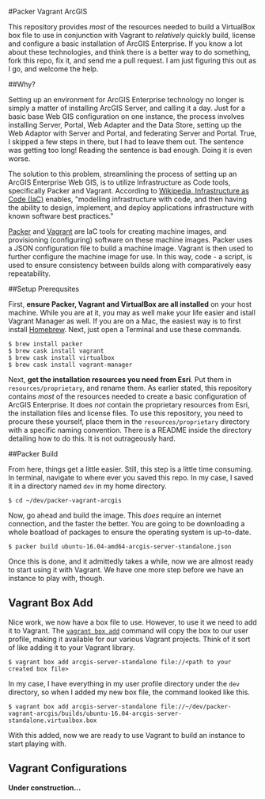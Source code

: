 #Packer Vagrant ArcGIS

This repository provides _most_ of the resources needed to build a VirtualBox box file to use in conjunction with Vagrant to _relatively_ quickly build, license and configure a basic installation of ArcGIS Enterprise. If you know a lot about these technologies, and think there is a better way to do something, fork this repo, fix it, and send me a pull request. I am just figuring this out as I go, and welcome the help.

##Why?

Setting up an environment for ArcGIS Enterprise technology no longer is simply a matter of installing ArcGIS Server, and calling it a day. Just for a basic base Web GIS configuration on one instance, the process involves installing Server, Portal, Web Adapter and the Data Store, setting up the Web Adaptor with Server and Portal, and federating Server and Portal. True, I skipped a few steps in there, but I had to leave them out. The sentence was getting too long! Reading the sentence is bad enough. Doing it is even worse.
 
 The solution to this problem, streamlining the process of setting up an ArcGIS Enterprise Web GIS, is to utilize Infrastructure as Code tools, specifically Packer and Vagrant. According to [Wikipedia, Infrastructure as Code (IaC)](https://en.wikipedia.org/wiki/Infrastructure_as_Code) enables, "modelling infrastructure with code, and then having the ability to design, implement, and deploy applications infrastructure with known software best practices."
 
 [Packer](https://www.packer.io/) and [Vagrant](https://www.vagrantup.com/) are IaC tools for creating machine images, and provisioning (configuring) software on these machine images. Packer uses a JSON configuration file to build a machine image. Vagrant is then used to further configure the machine image for use. In this way, code - a script, is used to ensure consistency between builds along with comparatively easy repeatability.
 
##Setup Prerequsites
 
 First, __ensure Packer, Vagrant and VirtualBox are all installed__ on your host machine. While you are at it, you may as well make your life easier and istall Vagrant Manager as well. If you are on a Mac, the easiest way is to first install [Homebrew](https://brew.sh/). Next, just open a Terminal and use these commands.
```
$ brew install packer
$ brew cask install vagrant
$ brew cask install virtualbox
$ brew cask install vagrant-manager
```
 
 Next, __get the installation resources you need from Esri__. Put them in `resources/proprietary`, and rename them. As earlier stated, this repository contains _most_ of the resources needed to create a basic configuration of ArcGIS Enterprise. It does _not_ contain the proprietary resources from Esri, the installation files and license files. To use this repository, you need to procure these yourself, place them in the `resources/proprietary` directory with a specific naming convention. There is a README inside the directory detailing how to do this. It is not outrageously hard.
 
##Packer Build
 
 From here, things get a little easier. Still, this step is a little time consuming. In terminal, navigate to where ever you saved this repo. In my case, I saved it in a directory named `dev` in my home directory.
 ```
 $ cd ~/dev/packer-vagrant-arcgis
 ```
 Now, go ahead and build the image. This _does_ require an internet connection, and the faster the better. You are going to be downloading a whole boatload of packages to ensure the operating system is up-to-date. 
```
$ packer build ubuntu-16.04-amd64-arcgis-server-standalone.json
```
Once this is done, and it admittedly takes a while, now we are almost ready to start using it with Vagrant. We have one more step before we have an instance to play with, though.  

## Vagrant Box Add

Nice work, we now have a box file to use. However, to use it we need to add it to Vagrant. The [`vagrant box add`](https://www.vagrantup.com/docs/cli/box.html#add) command will copy the box to our user profile, making it available for our various Vagrant projects. Think of it sort of like adding it to your Vagrant library.
```
$ vagrant box add arcgis-server-standalone file://<path to your created box file> 
```
In my case, I have everything in my user profile directory under the `dev` directory, so when I added my new box file, the command looked like this.
```
$ vagrant box add arcgis-server-standalone file://~/dev/packer-vagrant-arcgis/builds/ubuntu-16.04-arcgis-server-standalone.virtualbox.box
```
With this added, now we are ready to use Vagrant to build an instance to start playing with.

## Vagrant Configurations

__Under construction...__